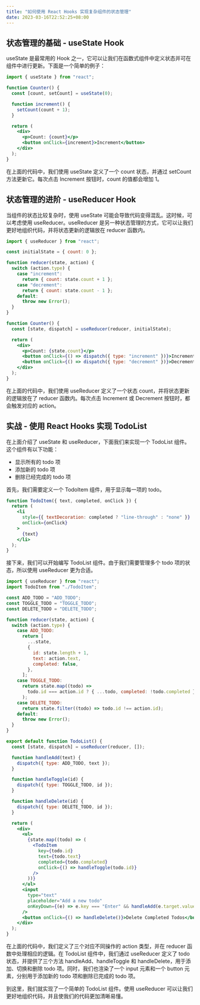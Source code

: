 ```yaml
---
title: "如何使用 React Hooks 实现复杂组件的状态管理"
date: 2023-03-16T22:52:25+08:00
---
```


## 状态管理的基础 - useState Hook

useState 是最常用的 Hook 之一，它可以让我们在函数式组件中定义状态并可在组件中进行更新。下面是一个简单的例子：

```jsx
import { useState } from "react";

function Counter() {
  const [count, setCount] = useState(0);

  function increment() {
    setCount(count + 1);
  }

  return (
    <div>
      <p>Count: {count}</p>
      <button onClick={increment}>Increment</button>
    </div>
  );
}
```

在上面的代码中，我们使用 useState 定义了一个 count 状态，并通过 setCount 方法更新它。每次点击 Increment 按钮时，count 的值都会增加 1。

## 状态管理的进阶 - useReducer Hook

当组件的状态比较复杂时，使用 useState 可能会导致代码变得混乱。这时候，可以考虑使用 useReducer。useReducer 是另一种状态管理的方式，它可以让我们更好地组织代码，并将状态更新的逻辑放在 reducer 函数内。

```jsx
import { useReducer } from "react";

const initialState = { count: 0 };

function reducer(state, action) {
  switch (action.type) {
    case "increment":
      return { count: state.count + 1 };
    case "decrement":
      return { count: state.count - 1 };
    default:
      throw new Error();
  }
}

function Counter() {
  const [state, dispatch] = useReducer(reducer, initialState);

  return (
    <div>
      <p>Count: {state.count}</p>
      <button onClick={() => dispatch({ type: "increment" })}>Increment</button>
      <button onClick={() => dispatch({ type: "decrement" })}>Decrement</button>
    </div>
  );
}
```

在上面的代码中，我们使用 useReducer 定义了一个状态 count，并将状态更新的逻辑放在了 reducer 函数内。每次点击 Increment 或 Decrement 按钮时，都会触发对应的 action。

## 实战 - 使用 React Hooks 实现 TodoList

在上面介绍了 useState 和 useReducer，下面我们来实现一个 TodoList 组件。这个组件有以下功能：

- 显示所有的 todo 项
- 添加新的 todo 项
- 删除已经完成的 todo 项

首先，我们需要定义一个 TodoItem 组件，用于显示每一项的 todo。

```jsx
function TodoItem({ text, completed, onClick }) {
  return (
    <li
      style={{ textDecoration: completed ? "line-through" : "none" }}
      onClick={onClick}
    >
      {text}
    </li>
  );
}
```

接下来，我们可以开始编写 TodoList 组件。由于我们需要管理多个 todo 项的状态，所以使用 useReducer 更为合适。

```jsx
import { useReducer } from "react";
import TodoItem from "./TodoItem";

const ADD_TODO = "ADD_TODO";
const TOGGLE_TODO = "TOGGLE_TODO";
const DELETE_TODO = "DELETE_TODO";

function reducer(state, action) {
  switch (action.type) {
    case ADD_TODO:
      return [
        ...state,
        {
          id: state.length + 1,
          text: action.text,
          completed: false,
        },
      ];
    case TOGGLE_TODO:
      return state.map((todo) =>
        todo.id === action.id ? { ...todo, completed: !todo.completed } : todo
      );
    case DELETE_TODO:
      return state.filter((todo) => todo.id !== action.id);
    default:
      throw new Error();
  }
}

export default function TodoList() {
  const [state, dispatch] = useReducer(reducer, []);

  function handleAdd(text) {
    dispatch({ type: ADD_TODO, text });
  }

  function handleToggle(id) {
    dispatch({ type: TOGGLE_TODO, id });
  }

  function handleDelete(id) {
    dispatch({ type: DELETE_TODO, id });
  }

  return (
    <div>
      <ul>
        {state.map((todo) => (
          <TodoItem
            key={todo.id}
            text={todo.text}
            completed={todo.completed}
            onClick={() => handleToggle(todo.id)}
          />
        ))}
      </ul>
      <input
        type="text"
        placeholder="Add a new todo"
        onKeyDown={(e) => e.key === "Enter" && handleAdd(e.target.value)}
      />
      <button onClick={() => handleDelete()}>Delete Completed Todos</button>
    </div>
  );
}
```

在上面的代码中，我们定义了三个对应不同操作的 action 类型，并在 reducer 函数中处理相应的逻辑。在 TodoList 组件中，我们通过 useReducer 定义了 todo 状态，并提供了三个方法 handleAdd、handleToggle 和 handleDelete，用于添加、切换和删除 todo 项。同时，我们也渲染了一个 input 元素和一个 button 元素，分别用于添加新的 todo 项和删除已完成的 todo 项。

到这里，我们就实现了一个简单的 TodoList 组件。使用 useReducer 可以让我们更好地组织代码，并且使我们的代码更加清晰易懂。
